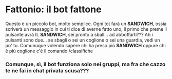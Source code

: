 # Fattonio: il bot fattone

Questo è un piccolo bot, molto semplice. Ogni tot farà un **SANDWICH**, ossia scriverà un messaggio in cui ti dice di averne fatto uno, il primo che preme il pulsante avrà IL **SANDWICH**, sei pronto a sball... ad abboffarti???
Ah i pulsanti sono due... se sbagli o sei un coglione o sei una guardia, vedi un po' tu.
Comunuque volendo sapere chi ha preso più **SANDWICH** oppure chi è più coglione c'è il comando /classifiche

### Comunque, sì, il bot funziona solo nei gruppi, ma fra che cazzo te ne fai in chat privata scusa???

